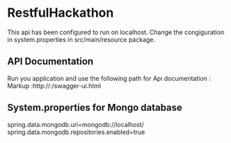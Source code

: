 # RestfulHackathon
This api has been configured to run on localhost. Change the congiguration in system.properties in src/main/resource package.
## API Documentation
Run you application and use the following path for Api documentation :
Markup :http://<ip>:<port>/swagger-ui.html
## System.properties for Mongo database
spring.data.mongodb.uri=mongodb://localhost/<yourdbname>
spring.data.mongodb.repositories.enabled=true


